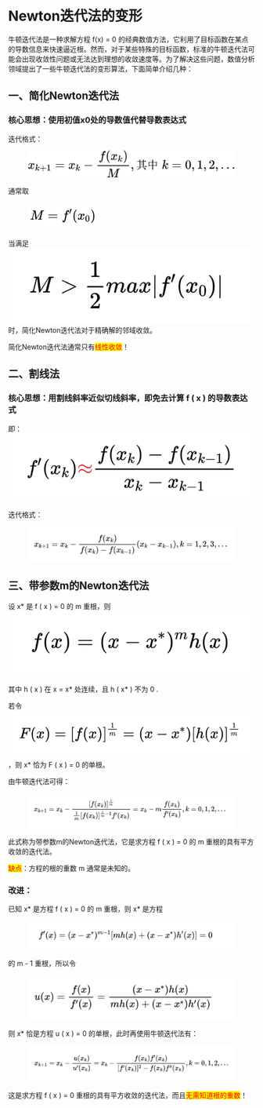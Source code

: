 # Newton迭代法的变形

牛顿迭代法是一种求解方程 f(x) = 0 的经典数值方法，它利用了目标函数在某点的导数信息来快速逼近根。然而，对于某些特殊的目标函数，标准的牛顿迭代法可能会出现收敛性问题或无法达到理想的收敛速度等。为了解决这些问题，数值分析领域提出了一些牛顿迭代法的变形算法，下面简单介绍几种：

## 一、简化Newton迭代法

### 核心思想：使用初值x0处的导数值代替导数表达式

迭代格式：

<figure><img src="../.gitbook/assets/QianJianTec1722600052814 (1).jpg" alt="" width="563"><figcaption></figcaption></figure>

通常取

<figure><img src="../.gitbook/assets/image (1).png" alt="" width="144"><figcaption></figcaption></figure>

当满足 <img src="../.gitbook/assets/image (2).png" alt="" data-size="original"> 时，简化Newton迭代法对于精确解的邻域收敛。

简化Newton迭代法通常只有<mark style="color:red;">线性收敛</mark>！

## 二、割线法

### 核心思想：用割线斜率近似切线斜率，即免去计算 f ( x ) 的导数表达式

即：![](<../.gitbook/assets/image (3).png>)

迭代格式：

<figure><img src="../.gitbook/assets/image (4).png" alt=""><figcaption></figcaption></figure>

## 三、带参数m的Newton迭代法

设 x\* 是 f ( x ) = 0 的 m 重根，则 ![](<../.gitbook/assets/image (5).png>)

其中 h ( x ) 在 x = x\* 处连续，且 h ( x\* ) 不为 0 .

若令  ![](<../.gitbook/assets/image (6).png>) ，则 x\* 恰为 F ( x ) = 0 的单根。

由牛顿迭代法可得：

<figure><img src="../.gitbook/assets/image (7).png" alt=""><figcaption></figcaption></figure>

此式称为带参数m的Newton迭代法，它是求方程 f ( x ) = 0 的 m 重根的具有平方收敛的迭代法。

<mark style="color:red;">缺点</mark>：方程的根的重数 m 通常是未知的。

### 改进：

已知 x\* 是方程 f ( x ) = 0 的 m 重根，则 x\* 是方程

<figure><img src="../.gitbook/assets/image (8).png" alt=""><figcaption></figcaption></figure>

的 m - 1 重根，所以令

<figure><img src="../.gitbook/assets/image (9).png" alt=""><figcaption></figcaption></figure>

则 x\* 恰是方程 u ( x ) = 0 的单根，此时再使用牛顿迭代法有：

<figure><img src="../.gitbook/assets/image (10).png" alt=""><figcaption></figcaption></figure>

这是求方程 f ( x ) = 0 重根的具有平方收敛的迭代法，而且<mark style="color:red;">无需知道根的重数</mark>！
